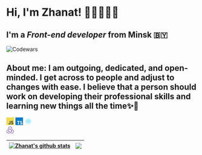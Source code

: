 # Hi, I'm **Zhanat**! 👋🏻👩🏻‍💻
## I'm a *Front-end developer* from Minsk 🇧🇾

![Codewars](https://www.codewars.com/users/zhankaam/badges/small)

## About me: I am outgoing, dedicated, and open-minded. I get across to people and adjust to changes with ease. I believe that a person should work on developing their professional skills and learning new things all the time✨👀

<code><img height="20" src="https://raw.githubusercontent.com/github/explore/80688e429a7d4ef2fca1e82350fe8e3517d3494d/topics/javascript/javascript.png"></code>
<code><img height="20" src="https://raw.githubusercontent.com/github/explore/80688e429a7d4ef2fca1e82350fe8e3517d3494d/topics/typescript/typescript.png"></code>
<code><img height="20" src="https://raw.githubusercontent.com/github/explore/80688e429a7d4ef2fca1e82350fe8e3517d3494d/topics/react/react.png">
</code>
<code><img height="20" src="https://raw.githubusercontent.com/github/explore/80688e429a7d4ef2fca1e82350fe8e3517d3494d/topics/redux/redux.png">
</code>


| <a href="https://github.com/zhankaam/github-readme-stats"><img align="center" src="https://github-readme-stats.vercel.app/api?username=zhankaam&show_icons=true&include_all_commits=true&theme=buefy&hide_border=true" alt="Zhanat's github stats" /></a> | <a href="https://github.com/zhankaam/github-readme-stats"><img align="center" src="https://github-readme-stats.vercel.app/api/top-langs/?username=zhankaam&layout=compact&theme=buefy&hide_border=true" /></a> |
| ------------- | ------------- |

<!--
**zhankaam/zhankaam** is a ✨ _special_ ✨ repository because its `README.md` (this file) appears on your GitHub profile.
